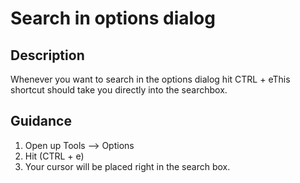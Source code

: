 
# Search in options dialog

## Description

Whenever you want to search in the options dialog hit CTRL + eThis shortcut should take you directly into the searchbox. 


## Guidance

1. Open up Tools --> Options
2. Hit (CTRL + e)
3. Your cursor will be placed right in the search box.

